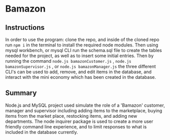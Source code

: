 # Bamazon

## Instructions
In order to use the program: clone the repo, and inside of the cloned repo run ```npm i``` in the terminal to install the required node modules. Then using mysql workbench, or mysql CLI run the schema.sql file to create the tables needed for the project, as well as to insert some initial entries. Then by running the command ```node.js bamazonCustomer.js``` , ```node.js bamazonSupervisor.js``` , or ```node.js bamazonManager.js``` the three different CLI's can be used to add, remove, and edit items in the database, and interact with the mini economy which has been created in the database.

## Summary

Node.js and MySQL project used simulate the role of a 'Bamazon' customer, manager and supervisor including adding items to the marketplace, buying items from the market place, restocking items, and adding new departments. The node inquirer package is used to create a more user friendly command line experience, and to limit responses to what is included in the database currently.
